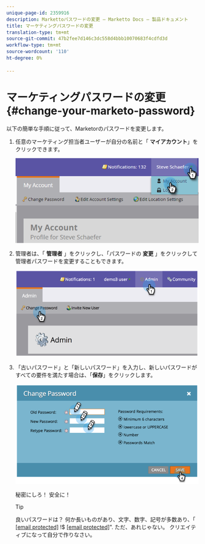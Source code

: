 ```yaml
---
unique-page-id: 2359916
description: Markettoパスワードの変更 — Marketto Docs — 製品ドキュメント
title: マーケティングパスワードの変更
translation-type: tm+mt
source-git-commit: 47b2fee7d146c3dc558d4bbb10070683f4cdfd3d
workflow-type: tm+mt
source-wordcount: '110'
ht-degree: 0%

---
```



# マーケティングパスワードの変更 {#change-your-marketo-password}

以下の簡単な手順に従って、Marketorのパスワードを変更します。

1. 任意のマーケティング担当者ユーザーが自分の名前と「 **マイアカウント**」をクリックできます。

   ![](assets/image2015-11-10-10-3a40-3a8.png)

1. 管理者は、「 **管理者** 」をクリックし、「パスワードの **変更** 」をクリックして管理者パスワードを変更することもできます。

   ![](assets/image2014-9-10-9-3a43-3a47.png)

1. 「古いパスワード」と「新しいパスワード」を入力し、新しいパスワードがすべての要件を満たす場合は、「**保存**」をクリックします。

   ![](assets/image2014-9-10-9-3a44-3a2.png)

   秘密にしろ！ 安全に！

   >[!TIP]
   >
   >良いパスワードは？ 何か長いものがあり、文字、数字、記号が多数あり、「 [[email protected]](http://docs.marketo.com/cdn-cgi/l/email-protection) !$ [[email protected]](http://docs.marketo.com/cdn-cgi/l/email-protection)&quot;. ただ、あれじゃない。 クリエイティブになって自分で作りなさい。

